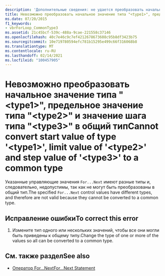 ```yaml
---
description: 'Дополнительные сведения: не удается преобразовать начальное значение типа " <type1> ", предельное значение " <type2> " и значение шага " <type3> " в общий тип'
title: Невозможно преобразовать начальное значение типа "<type1>", предельное значение типа "<type2>" и значение шага типа "<type3>" в общий тип
ms.date: 07/20/2015
f1_keywords:
- vbrForLoop_CommonType3
ms.assetid: 21c45bcf-539c-488a-9cae-221558c37146
ms.openlocfilehash: 40c7e46c9c7ef4212678673608c95b8df3423b75
ms.sourcegitcommit: 10e719780594efc781b15295e499c66f316068b8
ms.translationtype: MT
ms.contentlocale: ru-RU
ms.lasthandoff: 02/14/2021
ms.locfileid: "100457905"
---
```

# <a name="cannot-convert-start-value-of-type-type1-limit-value-of-type2-and-step-value-of-type3-to-a-common-type"></a><span data-ttu-id="29222-103">Невозможно преобразовать начальное значение типа "\<type1>", предельное значение типа "\<type2>" и значение шага типа "\<type3>" в общий тип</span><span class="sxs-lookup"><span data-stu-id="29222-103">Cannot convert start value of type '\<type1>', limit value of '\<type2>' and step value of '\<type3>' to a common type</span></span>

<span data-ttu-id="29222-104">Указанные управляющие значения `For...Next` имеют разные типы и, следовательно, недопустимы, так как не могут быть преобразованы в общий тип.</span><span class="sxs-lookup"><span data-stu-id="29222-104">The specified `For...Next` control values have different types, and therefore are not valid because they cannot be converted to a common type.</span></span>  
  
## <a name="to-correct-this-error"></a><span data-ttu-id="29222-105">Исправление ошибки</span><span class="sxs-lookup"><span data-stu-id="29222-105">To correct this error</span></span>  
  
1. <span data-ttu-id="29222-106">Измените тип одного или нескольких значений, чтобы все они могли быть приведены к общему типу.</span><span class="sxs-lookup"><span data-stu-id="29222-106">Change the type of one or more of the values so all can be converted to a common type.</span></span>  
  
## <a name="see-also"></a><span data-ttu-id="29222-107">См. также раздел</span><span class="sxs-lookup"><span data-stu-id="29222-107">See also</span></span>

- [<span data-ttu-id="29222-108">Оператор For…Next</span><span class="sxs-lookup"><span data-stu-id="29222-108">For...Next Statement</span></span>](../language-reference/statements/for-next-statement.md)
